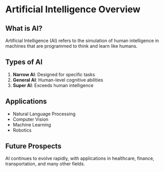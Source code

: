 # Artificial Intelligence Overview

## What is AI?
Artificial Intelligence (AI) refers to the simulation of human intelligence in machines that are programmed to think and learn like humans.

## Types of AI
1. **Narrow AI**: Designed for specific tasks
2. **General AI**: Human-level cognitive abilities
3. **Super AI**: Exceeds human intelligence

## Applications
- Natural Language Processing
- Computer Vision
- Machine Learning
- Robotics

## Future Prospects
AI continues to evolve rapidly, with applications in healthcare, finance, transportation, and many other fields.
